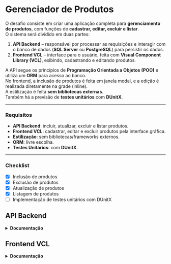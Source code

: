 # Gerenciador de Produtos

O desafio consiste em criar uma aplicação completa para **gerenciamento de produtos**, com funções de **cadastrar, editar, excluir e listar**.  
O sistema será dividido em duas partes:

1. **API Backend** – responsável por processar as requisições e interagir com o banco de dados (**SQL Server** ou **PostgreSQL**) para persistir os dados.  
2. **Frontend VCL** – interface para o usuário, feita com **Visual Component Library (VCL)**, exibindo, cadastrando e editando produtos.

A API segue os princípios de **Programação Orientada a Objetos (POO)** e utiliza um **ORM** para acesso ao banco.  
No frontend, a inclusão de produtos é feita em janela modal, e a edição é realizada diretamente na grade (inline).  
A estilização é feita **sem bibliotecas externas**.  
Também há a previsão de **testes unitários** com **DUnitX**.

---

### **Requisitos**
- **API Backend**: incluir, atualizar, excluir e listar produtos.
- **Frontend VCL**: cadastrar, editar e excluir produtos pela interface gráfica.
- **Estilização**: sem bibliotecas/frameworks externos.
- **ORM**: livre escolha.
- **Testes Unitários**: com **DUnitX**.

---

### **Checklist**
- [x] Inclusão de produtos  
- [x] Exclusão de produtos  
- [x] Atualização de produtos  
- [x] Listagem de produtos  
- [ ] Implementação de testes unitários com DUnitX  

## API Backend

<details>
<summary><strong>Documentação</strong></summary>
  
O backend processa requisições de produtos, aplica regras, acessa o banco de dados e retorna respostas padronizadas.

**Requisitos**
- .NET SDK 9.0+
- PostgreSQL
- Visual Studio, VS Code ou Rider

<details>
<summary><strong>1) Como rodar</strong></summary>

**Configurar banco**
1. No arquivo `GerenciadorDeProdutos.API/appsettings.json`, ajuste `Database.Postgres.ConnectionString` com host, porta, banco, usuário e senha.

**Criar tabelas e seed**
```bash
dotnet tool install --global dotnet-ef
dotnet ef database update --project GerenciadorDeProdutos.Infrastructure --startup-project GerenciadorDeProdutos.API
```

**Executar**
- **VS**: selecione perfil **DEV** ou **PROD** e pressione **F5**.
- **CLI**:
```bash
dotnet run --project GerenciadorDeProdutos.API
```
A API sobe em `http://localhost:5289` com Swagger.
</details>

<details>
<summary><strong>2) Entidade Produto</strong></summary>

Campos: `Id`, `Code`, `Name`, `Description?`, `Price`, `Stock`, `CreatedAt`, `UpdatedAt`  

**Regras**
- Nome obrigatório  
- Preço > 0  
- Estoque ≥ 0
</details>

<details>
<summary><strong>3) Endpoints</strong></summary>

Base: `/api/v1/products`

| Método | Rota       | Ação                |
|--------|------------|--------------------|
| GET    | `/`        | Listar todos       |
| GET    | `/{id}`    | Buscar por ID      |
| POST   | `/`        | Criar produto      |
| PUT    | `/`        | Atualizar produto  |
| DELETE | `/{id}`    | Excluir um         |
| DELETE | `/batch`   | Excluir vários     |

**Resposta padrão**: `statusCode`, `title`, `data`, `errors`
</details>

<details>
<summary><strong>4) Fluxo interno</strong></summary>

1. Controller recebe requisição  
2. Chama Service (regra de negócio)  
3. Service usa Repository + UnitOfWork para salvar/buscar no banco  
4. Retorna resposta padrão
</details>

<details>
<summary><strong>5) Glossário</strong></summary>

- **API**: serviço que recebe e responde  
- **Endpoint**: endereço da API  
- **ORM**: mapeia objetos e banco  
- **Entity**: estrutura de dados  
- **Service**: regra de negócio  
- **Repository**: acesso ao banco  
- **UnitOfWork**: garante transações  
- **Swagger**: interface de teste
</details>
</details>

## Frontend VCL

<details>
<summary><strong>Documentação</strong></summary>

O **Frontend VCL** é a aplicação em **Delphi (VCL)** que consome a API do Backend para listar, incluir e editar produtos.

**Requisitos**
- Delphi (ex.: 10.3+)
- Windows
- API Backend rodando em `http://localhost:5289` (ou outra URL configurada)

---

<details>
<summary><strong>1) Como rodar</strong></summary>

**Configurar URL da API**
1. Abra o projeto no Delphi.
2. Ajuste a **Base URL** para apontar para a API (ex.: `http://localhost:5289/api/v1`).

**Executar**
- Pressione **F9** no Delphi.
- A tela principal abrirá com a lista de produtos carregada via API.

**Pré-condição**
- API deve estar em execução antes de abrir o Frontend.
</details>

<details>
<summary><strong>2) Estrutura</strong></summary>

- **Controllers**: fazem chamadas HTTP para a API.
- **Entities/Models**: representam os dados do produto.
- **Forms**:
  - **Principal**: acesso ao módulo de produtos.
  - **Produtos**: listagem em grid com edição inline.
  - **Cadastro**: modal para inclusão.

</details>

<details>
<summary><strong>3) Funcionalidades</strong></summary>

- **Buscar**: carrega produtos do Backend.
- **Incluir**: abre modal para cadastro.
- **Editar**: diretamente na grid (inline).
- **Excluir**: individual ou em lote (checkbox).
- **Feedback**: mensagens de sucesso/erro conforme retorno da API.

</details>

</details>
